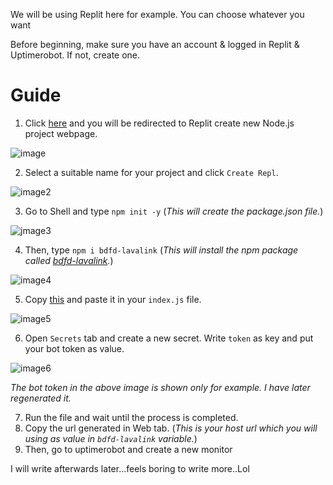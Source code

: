 We will be using Replit here for example. You can choose whatever you want

Before beginning, make sure you have an account & logged in Replit & Uptimerobot. If not, create one.

# Guide

1. Click [here](https://replit.com/new/nodejs) and you will be redirected to Replit create new Node.js project webpage.

![image](https://i.imgur.com/83m7BcA.png)

2. Select a suitable name for your project and click ` Create Repl `.

![image2](https://i.imgur.com/ECGG0NC.png)

3. Go to Shell and type ` npm init -y ` (_This will create the package.json file._)

![jmage3](https://i.imgur.com/z8EPwO7.png)

4. Then, type ` npm i bdfd-lavalink ` (_This will install the npm package called [bdfd-lavalink](https://www.npmjs.com/package/bdfd-lavalink)._)

![image4](https://i.imgur.com/vPv75Ey.png)

5. Copy [this](API/index.js) and paste it in your ` index.js ` file.

![image5](https://i.imgur.com/a6WGS9H.png)

6. Open ` Secrets ` tab and create a new secret. Write ` token ` as key and put your bot token as value.

![image6](https://i.imgur.com/SdLizmx.png)

_The bot token in the above image is shown only for example. I have later regenerated it._

7. Run the file and wait until the process is completed.
8. Copy the url generated in Web tab. (_This is your host url which you will using as value in ` bdfd-lavalink ` variable._)
9. Then, go to uptimerobot and create a new monitor

I will write afterwards later...feels boring to write more..Lol
